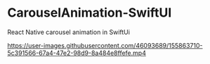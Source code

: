 # CarouselAnimation-SwiftUI
React Native carousel animation in SwiftUi



https://user-images.githubusercontent.com/46093689/155863710-5c391566-67a4-47e2-98d9-8a484e8ffefe.mp4


